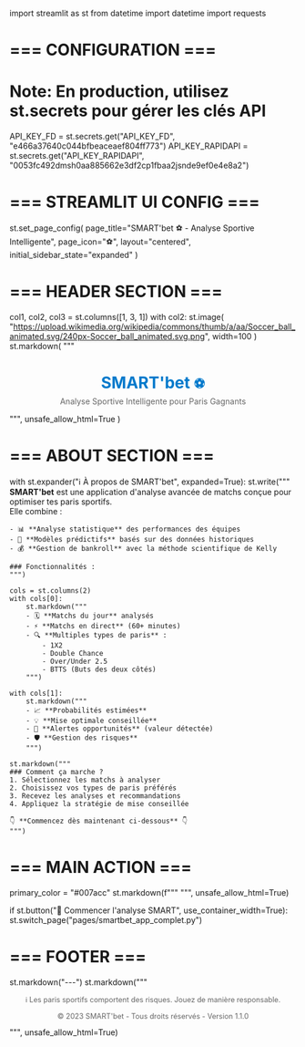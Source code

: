import streamlit as st
from datetime import datetime
import requests

# === CONFIGURATION ===
# Note: En production, utilisez st.secrets pour gérer les clés API
API_KEY_FD = st.secrets.get("API_KEY_FD", "e466a37640c044bfbeaceaef804ff773")
API_KEY_RAPIDAPI = st.secrets.get("API_KEY_RAPIDAPI", "0053fc492dmsh0aa885662e3df2cp1fbaa2jsnde9ef0e4e8a2")

# === STREAMLIT UI CONFIG ===
st.set_page_config(
    page_title="SMART'bet ⚽ - Analyse Sportive Intelligente",
    page_icon="⚽",
    layout="centered",
    initial_sidebar_state="expanded"
)

# === HEADER SECTION ===
col1, col2, col3 = st.columns([1, 3, 1])
with col2:
    st.image(
        "https://upload.wikimedia.org/wikipedia/commons/thumb/a/aa/Soccer_ball_animated.svg/240px-Soccer_ball_animated.svg.png",
        width=100
    )
    st.markdown(
        """
        <h1 style='text-align: center; color: #007acc; margin-bottom: 0;'>
            SMART'bet <span style='font-size: 0.8em;'>⚽</span>
        </h1>
        <p style='text-align: center; color: #666; margin-top: 0;'>
            Analyse Sportive Intelligente pour Paris Gagnants
        </p>
        """,
        unsafe_allow_html=True
    )

# === ABOUT SECTION ===
with st.expander("ℹ️ À propos de SMART'bet", expanded=True):
    st.write("""
    **SMART'bet** est une application d'analyse avancée de matchs conçue pour optimiser tes paris sportifs.  
    Elle combine :
    
    - 📊 **Analyse statistique** des performances des équipes
    - 🧮 **Modèles prédictifs** basés sur des données historiques
    - 💰 **Gestion de bankroll** avec la méthode scientifique de Kelly
    
    ### Fonctionnalités :
    """)
    
    cols = st.columns(2)
    with cols[0]:
        st.markdown("""
        - 🗓️ **Matchs du jour** analysés
        - ⚡ **Matchs en direct** (60+ minutes)
        - 🔍 **Multiples types de paris** :
            - 1X2
            - Double Chance
            - Over/Under 2.5
            - BTTS (Buts des deux côtés)
        """)
    
    with cols[1]:
        st.markdown("""
        - 📈 **Probabilités estimées**
        - 💡 **Mise optimale conseillée**
        - 🎯 **Alertes opportunités** (valeur détectée)
        - 🛡️ **Gestion des risques**
        """)
    
    st.markdown("""
    ### Comment ça marche ?
    1. Sélectionnez les matchs à analyser
    2. Choisissez vos types de paris préférés
    3. Recevez les analyses et recommandations
    4. Appliquez la stratégie de mise conseillée
    
    👇 **Commencez dès maintenant ci-dessous** 👇
    """)

# === MAIN ACTION ===
primary_color = "#007acc"
st.markdown(f"""
    <style>
        div.stButton > button:first-child {{
            background-color: {primary_color};
            color: white;
            font-weight: bold;
            border: none;
            width: 100%;
            padding: 0.5rem;
            border-radius: 0.5rem;
            transition: all 0.3s ease;
        }}
        div.stButton > button:first-child:hover {{
            background-color: #005f99;
            transform: scale(1.02);
        }}
    </style>
""", unsafe_allow_html=True)

if st.button("🚀 Commencer l'analyse SMART", use_container_width=True):
    st.switch_page("pages/smartbet_app_complet.py")

# === FOOTER ===
st.markdown("---")
st.markdown("""
<div style='text-align: center; color: #666; font-size: 0.9em;'>
    <p>ℹ️ Les paris sportifs comportent des risques. Jouez de manière responsable.</p>
    <p>© 2023 SMART'bet - Tous droits réservés - Version 1.1.0</p>
</div>
""", unsafe_allow_html=True)
